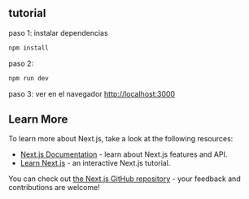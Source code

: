 ## tutorial

paso 1: instalar dependencias
```bash
npm install
```

paso 2: 
```bash
npm run dev
```
paso 3: ver en el navegador
[http://localhost:3000](http://localhost:3000)

## Learn More

To learn more about Next.js, take a look at the following resources:

- [Next.js Documentation](https://nextjs.org/docs) - learn about Next.js features and API.
- [Learn Next.js](https://nextjs.org/learn) - an interactive Next.js tutorial.

You can check out [the Next.js GitHub repository](https://github.com/vercel/next.js/) - your feedback and contributions are welcome!

